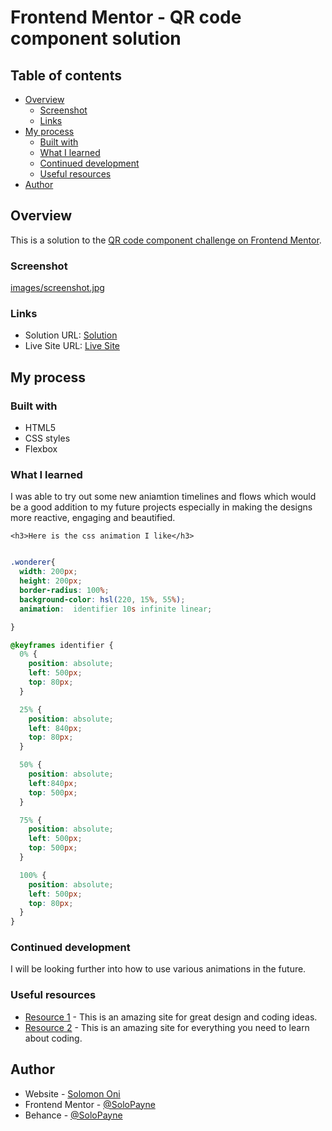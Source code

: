 # Frontend Mentor - QR code component solution

## Table of contents

- [Overview](#overview)
  - [Screenshot](#screenshot)
  - [Links](#links)
- [My process](#my-process)
  - [Built with](#built-with)
  - [What I learned](#what-i-learned)
  - [Continued development](#continued-development)
  - [Useful resources](#useful-resources)
- [Author](#author)

## Overview

This is a solution to the [QR code component challenge on Frontend Mentor](https://www.frontendmentor.io/challenges/qr-code-component-iux_sIO_H).

### Screenshot

[images/screenshot.jpg](https://www.linkpicture.com/q/challenge-git.png)

### Links

- Solution URL: [Solution](https://www.linkpicture.com/q/challenge-git.png)
- Live Site URL: [Live Site](https://solopayne.github.io/QR-Code-Component-Solution/)

## My process

### Built with

- HTML5 
- CSS styles
- Flexbox

### What I learned

I was able to try out some new aniamtion timelines and flows which would be a good addition to my future projects especially in making the designs more reactive, engaging and beautified.
```
<h3>Here is the css animation I like</h3>
```
```css

.wonderer{
  width: 200px;
  height: 200px;
  border-radius: 100%;
  background-color: hsl(220, 15%, 55%);
  animation:  identifier 10s infinite linear;

}

@keyframes identifier {
  0% {
    position: absolute;
    left: 500px;
    top: 80px;
  }

  25% {
    position: absolute;
    left: 840px;
    top: 80px;
  }

  50% {
    position: absolute;
    left:840px;
    top: 500px;
  }

  75% {
    position: absolute;
    left: 500px;
    top: 500px;
  }

  100% {
    position: absolute;
    left: 500px;
    top: 80px;
  }
}
```

### Continued development

I will be looking further into how to use various animations in the future.

### Useful resources

- [Resource 1](https://www.codepen.io) - This is an amazing site for great design and coding ideas.
- [Resource 2](https://www.w3schools.com/cssref/default.asp) - This is an amazing site for everything you need to learn about coding.

## Author

- Website - [Solomon Oni](https://solomonooni.wixsite.com/solop)
- Frontend Mentor - [@SoloPayne](https://www.frontendmentor.io/profile/SoloPayne)
- Behance - [@SoloPayne](https://www.behance.net/payneoni)

